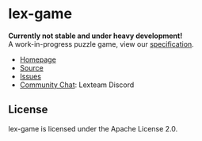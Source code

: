 lex-game
========

**Currently not stable and under heavy development!**  
A work-in-progress puzzle game, view our [specification](SPECIFICATION.md). 

* [Homepage]
* [Source]
* [Issues]
* [Community Chat]: Lexteam Discord

## License

lex-game is licensed under the Apache License 2.0.

[Homepage]: https://git.lexteam.xyz/lex-game/Game
[Source]: https://git.lexteam.xyz/lex-game/Game
[Issues]: https://git.lexteam.xyz/lex-game/Game/issues
[Community Chat]: http://www.lexteam.xyz/discord/
